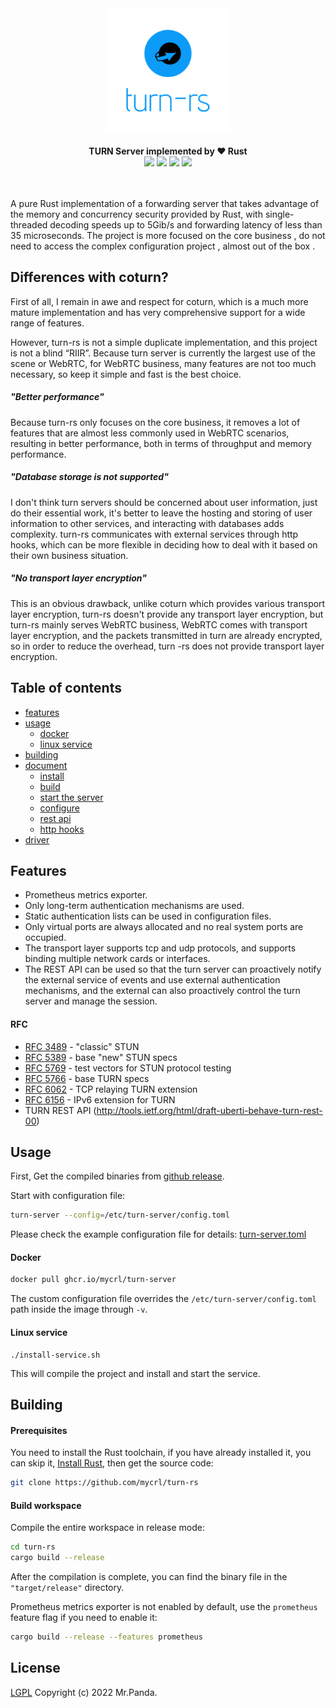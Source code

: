 <!--lint disable no-literal-urls-->
<div align="center">
  <img src="./logo.svg" width="200px"/>
</div>
<br/>
<div align="center">
  <strong>TURN Server implemented by ❤️ Rust</strong>
</div>
<div align="center">
  <img src="https://img.shields.io/github/actions/workflow/status/mycrl/turn-rs/tests.yml?branch=main"/>
  <img src="https://img.shields.io/github/license/mycrl/turn-rs"/>
  <img src="https://img.shields.io/github/issues/mycrl/turn-rs"/>
  <img src="https://img.shields.io/github/stars/mycrl/turn-rs"/>
</div>
<br/>
<br/>

A pure Rust implementation of a forwarding server that takes advantage of the memory and concurrency security provided by Rust, with single-threaded decoding speeds up to 5Gib/s and forwarding latency of less than 35 microseconds. The project is more focused on the core business , do not need to access the complex configuration project , almost out of the box .

## Differences with coturn?

First of all, I remain in awe and respect for coturn, which is a much more mature implementation and has very comprehensive support for a wide range of features.

However, turn-rs is not a simple duplicate implementation, and this project is not a blind “RIIR”. Because turn server is currently the largest use of the scene or WebRTC, for WebRTC business, many features are not too much necessary, so keep it simple and fast is the best choice.

##### "Better performance"

Because turn-rs only focuses on the core business, it removes a lot of features that are almost less commonly used in WebRTC scenarios, resulting in better performance, both in terms of throughput and memory performance.

##### "Database storage is not supported"

I don't think turn servers should be concerned about user information, just do their essential work, it's better to leave the hosting and storing of user information to other services, and interacting with databases adds complexity. turn-rs communicates with external services through http hooks, which can be more flexible in deciding how to deal with it based on their own business situation.

##### "No transport layer encryption"

This is an obvious drawback, unlike coturn which provides various transport layer encryption, turn-rs doesn't provide any transport layer encryption, but turn-rs mainly serves WebRTC business, WebRTC comes with transport layer encryption, and the packets transmitted in turn are already encrypted, so in order to reduce the overhead, turn -rs does not provide transport layer encryption.

## Table of contents

* [features](#features)
* [usage](#usage)
  * [docker](#docker)  
  * [linux service](#linux-service)
* [building](#building)
* [document](./docs)
  * [install](./docs/install.md)
  * [build](./docs/build.md)
  * [start the server](./docs/start-the-server.md)
  * [configure](./docs/configure.md)
  * [rest api](./docs/rest-api.md)
  * [http hooks](./docs/http-hooks.md)
* [driver](./drivers)

## Features

- Prometheus metrics exporter.
- Only long-term authentication mechanisms are used.
- Static authentication lists can be used in configuration files.
- Only virtual ports are always allocated and no real system ports are occupied.
- The transport layer supports tcp and udp protocols, and supports binding multiple network cards or interfaces.
- The REST API can be used so that the turn server can proactively notify the external service of events and use external authentication mechanisms, and the external can also proactively control the turn server and manage the session.

#### RFC

* [RFC 3489](https://datatracker.ietf.org/doc/html/rfc3489) - "classic" STUN
* [RFC 5389](https://datatracker.ietf.org/doc/html/rfc5389) - base "new" STUN specs
* [RFC 5769](https://datatracker.ietf.org/doc/html/rfc5769) - test vectors for STUN protocol testing
* [RFC 5766](https://datatracker.ietf.org/doc/html/rfc5766) - base TURN specs
* [RFC 6062](https://datatracker.ietf.org/doc/html/rfc6062) - TCP relaying TURN extension
* [RFC 6156](https://datatracker.ietf.org/doc/html/rfc6156) - IPv6 extension for TURN
* TURN REST API (http://tools.ietf.org/html/draft-uberti-behave-turn-rest-00)

## Usage

First, Get the compiled binaries from [github release](https://github.com/mycrl/turn-rs/releases).

Start with configuration file:

```bash
turn-server --config=/etc/turn-server/config.toml
```

Please check the example configuration file for details: [turn-server.toml](./turn-server.toml)


#### Docker

```bash
docker pull ghcr.io/mycrl/turn-server
```
The custom configuration file overrides the `/etc/turn-server/config.toml` path inside the image through `-v`.

#### Linux service

```
./install-service.sh
```

This will compile the project and install and start the service.


## Building

#### Prerequisites

You need to install the Rust toolchain, if you have already installed it, you can skip it, [Install Rust](https://www.rust-lang.org/tools/install), then get the source code:

```bash
git clone https://github.com/mycrl/turn-rs
```

#### Build workspace

Compile the entire workspace in release mode:

```bash
cd turn-rs
cargo build --release
```

After the compilation is complete, you can find the binary file in the `"target/release"` directory.

Prometheus metrics exporter is not enabled by default, use the `prometheus` feature flag if you need to enable it:

```bash
cargo build --release --features prometheus
```

## License

[LGPL](./LICENSE)
Copyright (c) 2022 Mr.Panda.
